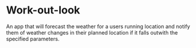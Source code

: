 # Work-out-look

An app that will forecast the weather for a users running location and notify them of weather changes in their planned location if it falls outwith the specified parameters.
